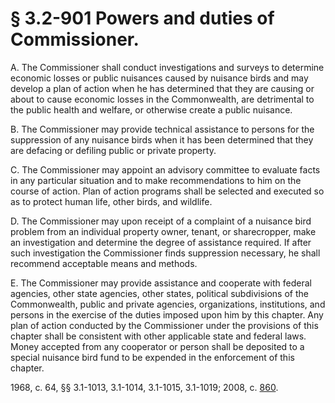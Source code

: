 # § 3.2-901 Powers and duties of Commissioner.

<p>A. The Commissioner shall conduct investigations and surveys to determine economic losses or public nuisances caused by nuisance birds and may develop a plan of action when he has determined that they are causing or about to cause economic losses in the Commonwealth, are detrimental to the public health and welfare, or otherwise create a public nuisance.</p><p>B. The Commissioner may provide technical assistance to persons for the suppression of any nuisance birds when it has been determined that they are defacing or defiling public or private property.</p><p>C. The Commissioner may appoint an advisory committee to evaluate facts in any particular situation and to make recommendations to him on the course of action. Plan of action programs shall be selected and executed so as to protect human life, other birds, and wildlife.</p><p>D. The Commissioner may upon receipt of a complaint of a nuisance bird problem from an individual property owner, tenant, or sharecropper, make an investigation and determine the degree of assistance required. If after such investigation the Commissioner finds suppression necessary, he shall recommend acceptable means and methods.</p><p>E. The Commissioner may provide assistance and cooperate with federal agencies, other state agencies, other states, political subdivisions of the Commonwealth, public and private agencies, organizations, institutions, and persons in the exercise of the duties imposed upon him by this chapter. Any plan of action conducted by the Commissioner under the provisions of this chapter shall be consistent with other applicable state and federal laws. Money accepted from any cooperator or person shall be deposited to a special nuisance bird fund to be expended in the enforcement of this chapter.</p><p>1968, c. 64, §§ 3.1-1013, 3.1-1014, 3.1-1015, 3.1-1019; 2008, c. <a href='http://lis.virginia.gov/cgi-bin/legp604.exe?081+ful+CHAP0860'>860</a>.</p>